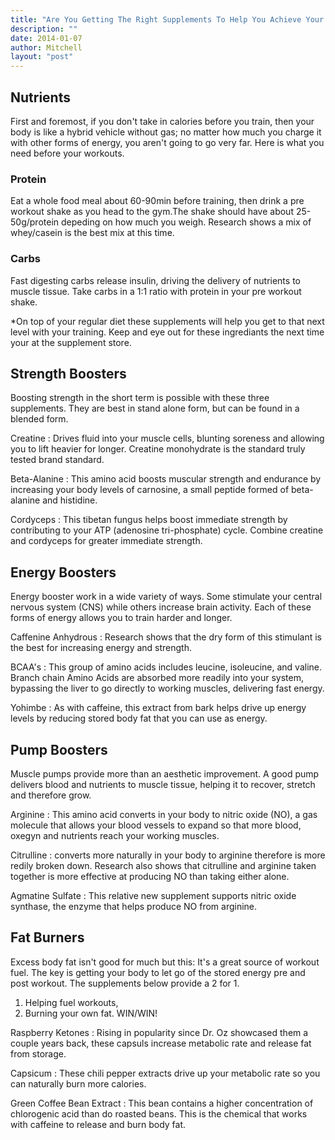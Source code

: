 ```yaml
---
title: "Are You Getting The Right Supplements To Help You Achieve Your Goals..."
description: ""
date: 2014-01-07
author: Mitchell
layout: "post"
---
```


## Nutrients

First and foremost, if you don't take in calories before you train, then your body is like a hybrid vehicle without gas; no matter how much you charge it with other forms of energy, you aren't going to go very far. Here is what you need before your workouts.

### Protein

Eat a whole food meal about 60-90min before training, then drink a pre workout shake as you head to the gym.The shake should have about 25-50g/protein depeding on how much you weigh. Research shows a mix of whey/casein is the best mix at this time.

### Carbs

Fast digesting carbs release insulin, driving the delivery of nutrients to muscle tissue. Take carbs in a 1:1 ratio with protein in your pre workout shake.

*On top of your regular diet these supplements will help you get to that next level with your training. Keep and eye out for these ingrediants the next time your at the supplement store.

## Strength Boosters

Boosting strength in the short term is possible with these three supplements. They are best in stand alone form, but can be found in a blended form.

Creatine
: Drives fluid into your muscle cells, blunting soreness and allowing you to lift heavier for longer. Creatine monohydrate is the standard truly tested brand standard.

Beta-Alanine
: This amino acid boosts muscular strength and endurance by increasing your body levels of carnosine, a small peptide formed of beta-alanine and histidine.

Cordyceps
: This tibetan fungus helps boost immediate strength by contributing to your ATP (adenosine tri-phosphate) cycle. Combine creatine and cordyceps for greater immediate strength.

## Energy Boosters

Energy booster work in a wide variety of ways. Some stimulate your central nervous system (CNS) while others increase brain activity. Each of these forms of energy allows you to train harder and longer.

Caffenine Anhydrous
: Research shows that the dry form of this stimulant is the best for increasing energy and strength.

BCAA's
: This group of amino acids includes leucine, isoleucine, and valine. Branch chain Amino Acids are absorbed more readily into your system, bypassing the liver to go directly to working muscles, delivering fast energy.

Yohimbe
: As with caffeine, this extract from bark helps drive up energy levels by reducing stored body fat that you can use as energy.

## Pump Boosters

Muscle pumps provide more than an aesthetic improvement. A good pump delivers blood and nutrients to muscle tissue, helping it to recover, stretch and therefore grow.

Arginine
: This amino acid converts in your body to nitric oxide (NO), a gas molecule that allows your blood vessels to expand so that more blood, oxegyn and nutrients reach your working muscles.

Citrulline
: converts more naturally in your body to arginine therefore is more redily broken down. Research also shows that citrulline and arginine taken together is more effective at producing NO than taking either alone.

Agmatine Sulfate
: This relative new supplement supports nitric oxide synthase, the enzyme that helps produce NO from arginine.

## Fat Burners

Excess body fat isn't good for much but this: It's a great source of workout fuel. The key is getting your body to let go of the stored energy pre and post workout. The supplements below provide a 2 for 1. 

1. Helping fuel workouts, 
2. Burning your own fat. WIN/WIN!

Raspberry Ketones
: Rising in popularity since Dr. Oz showcased them a couple years back, these capsuls increase metabolic rate and release fat from storage.

Capsicum
: These chili pepper extracts drive up your metabolic rate so you can naturally burn more calories.

Green Coffee Bean Extract
: This bean contains a higher concentration of chlorogenic acid than do roasted beans. This is the chemical that works with caffeine to release and burn body fat.



